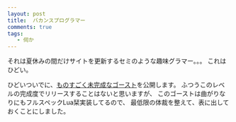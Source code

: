 ```yaml
---
layout: post
title:  バカンスプログラマー
comments: true
tags:
   - 伺か
---
```


それは夏休みの間だけサイトを更新するセミのような趣味グラマー。。。
これはひどい。

ひどいついでに、[ものすごく未完成なゴースト](https://raw.githubusercontent.com/ekicyou/emo-gs/stable/ghost/emo-gs.nar)を公開します。
ふつうこのレベルの完成度でリリースすることはないと思いますが、
このゴーストは曲がりなりにもフルスペックLua栞実装してるので、
最低限の体裁を整えて、表に出しておくことにしました。
